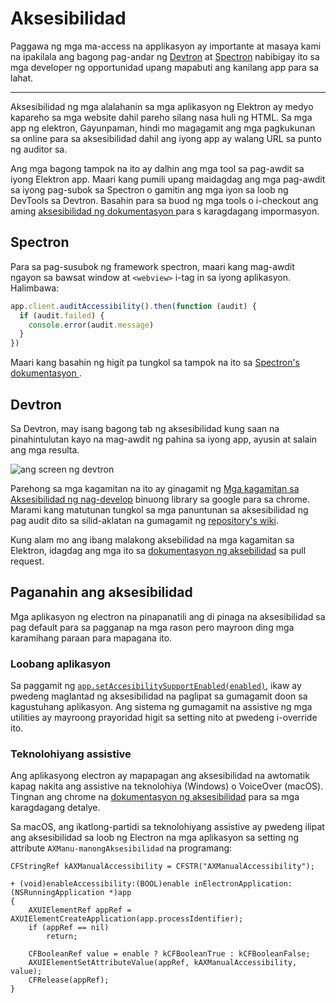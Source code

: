 # Aksesibilidad

Paggawa ng mga ma-access na applikasyon ay importante at masaya kami na ipakilala ang bagong pag-andar ng [Devtron](https://electronjs.org/devtron) at [Spectron](https://electronjs.org/spectron) nabibigay ito sa mga developer ng opportunidad upang mapabuti ang kanilang app para sa lahat.

* * *

Aksesibilidad ng mga alalahanin sa mga aplikasyon ng Elektron ay medyo kapareho sa mga website dahil pareho silang nasa huli ng HTML. Sa mga app ng elektron, Gayunpaman, hindi mo magagamit ang mga pagkukunan sa online para sa aksesibilidad dahil ang iyong app ay walang URL sa punto ng auditor sa.

Ang mga bagong tampok na ito ay dalhin ang mga tool sa pag-awdit sa iyong Elektron app. Maari kang pumili upang maidagdag ang mga pag-awdit sa iyong pag-subok sa Spectron o gamitin ang mga iyon sa loob ng DevTools sa Devtron. Basahin para sa buod ng mga tools o i-checkout ang aming [ aksesibilidad ng dokumentasyon ](https://electronjs.org/docs/tutorial/accessibility) para s karagdagang impormasyon.

## Spectron

Para sa pag-susubok ng framework spectron, maari kang mag-awdit ngayon sa bawsat window at `<webview>` i-tag in sa iyong aplikasyon. Halimbawa:

```javascript
app.client.auditAccessibility().then(function (audit) {
  if (audit.failed) {
    console.error(audit.message)
  }
})
```

Maari kang basahin ng higit pa tungkol sa tampok na ito sa [Spectron's dokumentasyon ](https://github.com/electron/spectron#accessibility-testing).

## Devtron

Sa Devtron, may isang bagong tab ng aksesibilidad kung saan na pinahintulutan kayo na mag-awdit ng pahina sa iyong app, ayusin at salain ang mga resulta.

![ang screen ng devtron](https://cloud.githubusercontent.com/assets/1305617/17156618/9f9bcd72-533f-11e6-880d-389115f40a2a.png)

Parehong sa mga kagamitan na ito ay ginagamit ng [ Mga kagamitan sa Aksesibilidad ng nag-develop](https://github.com/GoogleChrome/accessibility-developer-tools) binuong library sa google para sa chrome. Marami kang matutunan tungkol sa mga panuntunan sa aksesibilidad ng pag audit dito sa silid-aklatan na gumagamit ng [repository's wiki](https://github.com/GoogleChrome/accessibility-developer-tools/wiki/Audit-Rules).

Kung alam mo ang ibang malakong aksebilidad na mga kagamitan sa Elektron, idagdag ang mga ito sa [dokumentasyon ng aksebilidad](https://electronjs.org/docs/tutorial/accessibility) sa pull request.

## Paganahin ang aksesibilidad

Mga aplikasyon ng electron na pinapanatili ang di pinaga na aksesibilidad sa pag default para sa pagganap na mga rason pero mayroon ding mga karamihang paraan para mapagana ito.

### Loobang aplikasyon

Sa paggamit ng [`app.setAccesibilitySupportEnabled(enabled)`](../api/app.md#appsetaccessibilitysupportenabledenabled-macos-windows), ikaw ay pwedeng maglantad ng aksesibilidad na paglipat sa gumagamit doon sa kagustuhang aplikasyon. Ang sistema ng gumagamit na assistive ng mga utilities ay mayroong prayoridad higit sa setting nito at pwedeng i-override ito.

### Teknolohiyang assistive

Ang aplikasyong electron ay mapapagan ang aksesibilidad na awtomatik kapag nakita ang assistive na teknolohiya (Windows) o VoiceOver (macOS). Tingnan ang chrome na [dokumentasyon ng aksesibilidad](https://www.chromium.org/developers/design-documents/accessibility#TOC-How-Chrome-detects-the-presence-of-Assistive-Technology) para sa mga karagdagang detalye.

Sa macOS, ang ikatlong-partidi sa teknolohiyang assistive ay pwedeng ilipat ang aksesibilidad sa loob ng Electron na mga aplikasyon sa setting ng attribute `AXManu-manongAksesibilidad` na programang:

```objc
CFStringRef kAXManualAccessibility = CFSTR("AXManualAccessibility");

+ (void)enableAccessibility:(BOOL)enable inElectronApplication:(NSRunningApplication *)app
{
    AXUIElementRef appRef = AXUIElementCreateApplication(app.processIdentifier);
    if (appRef == nil)
        return;

    CFBooleanRef value = enable ? kCFBooleanTrue : kCFBooleanFalse;
    AXUIElementSetAttributeValue(appRef, kAXManualAccessibility, value);
    CFRelease(appRef);
}
```